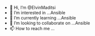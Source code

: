 - 👋 Hi, I’m @ElvinMaditsi
- 👀 I’m interested in ...Ansible
- 🌱 I’m currently learning ...Ansible
- 💞️ I’m looking to collaborate on ...Ansible
- 📫 How to reach me ...

<!---
ElvinMaditsi/ElvinMaditsi is a ✨ special ✨ repository because its `README.md` (this file) appears on your GitHub profile.
You can click the Preview link to take a look at your changes.
--->
